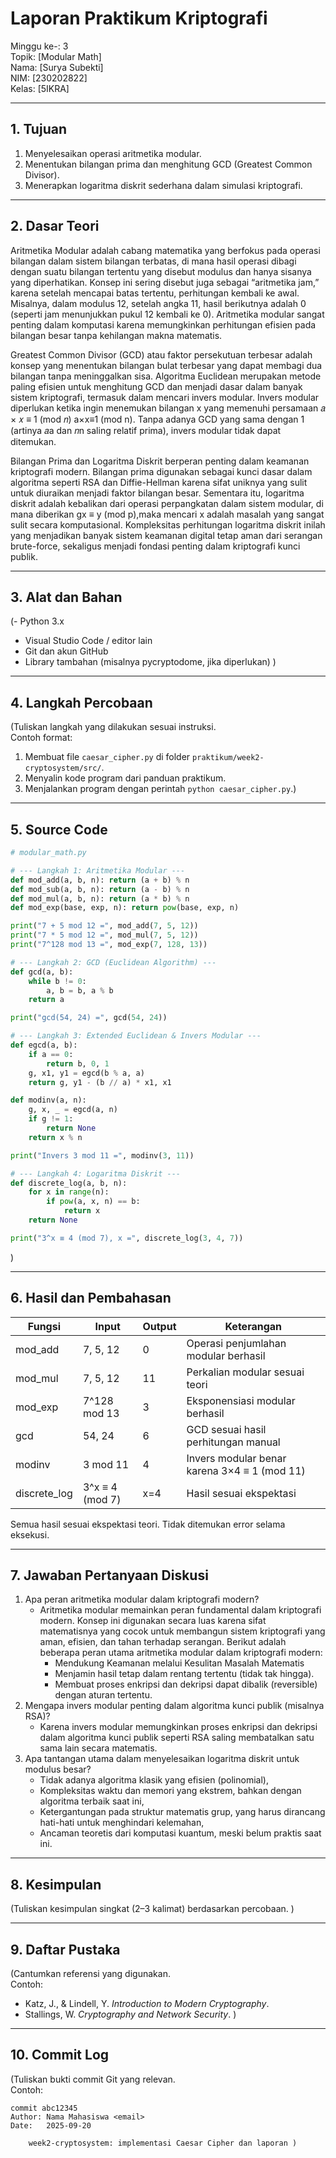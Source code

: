 # Laporan Praktikum Kriptografi
Minggu ke-: 3  
Topik: [Modular Math]  
Nama: [Surya Subekti]  
NIM: [230202822]  
Kelas: [5IKRA]  

---

## 1. Tujuan
1. Menyelesaikan operasi aritmetika modular.
2. Menentukan bilangan prima dan menghitung GCD (Greatest Common Divisor).
3. Menerapkan logaritma diskrit sederhana dalam simulasi kriptografi.

---

## 2. Dasar Teori
Aritmetika Modular adalah cabang matematika yang berfokus pada operasi bilangan dalam sistem bilangan terbatas, di mana hasil operasi dibagi dengan suatu bilangan tertentu yang disebut modulus dan hanya sisanya yang diperhatikan. Konsep ini sering disebut juga sebagai “aritmetika jam,” karena setelah mencapai batas tertentu, perhitungan kembali ke awal. Misalnya, dalam modulus 12, setelah angka 11, hasil berikutnya adalah 0 (seperti jam menunjukkan pukul 12 kembali ke 0). Aritmetika modular sangat penting dalam komputasi karena memungkinkan perhitungan efisien pada bilangan besar tanpa kehilangan makna matematis.

Greatest Common Divisor (GCD) atau faktor persekutuan terbesar adalah konsep yang menentukan bilangan bulat terbesar yang dapat membagi dua bilangan tanpa meninggalkan sisa. Algoritma Euclidean merupakan metode paling efisien untuk menghitung GCD dan menjadi dasar dalam banyak sistem kriptografi, termasuk dalam mencari invers modular. Invers modular diperlukan ketika ingin menemukan bilangan 
 x yang memenuhi persamaan 𝑎 × 𝑥 ≡ 1 (mod 𝑛) a×x≡1 (mod n). Tanpa adanya GCD yang sama dengan 1 (artinya 𝑎a dan 𝑛n saling relatif prima), invers modular tidak dapat ditemukan.

Bilangan Prima dan Logaritma Diskrit berperan penting dalam keamanan kriptografi modern. Bilangan prima digunakan sebagai kunci dasar dalam algoritma seperti RSA dan Diffie-Hellman karena sifat uniknya yang sulit untuk diuraikan menjadi faktor bilangan besar. Sementara itu, logaritma diskrit adalah kebalikan dari operasi perpangkatan dalam sistem modular, di mana diberikan gx ≡ y (mod p),maka mencari
x adalah masalah yang sangat sulit secara komputasional. Kompleksitas perhitungan logaritma diskrit inilah yang menjadikan banyak sistem keamanan digital tetap aman dari serangan brute-force, sekaligus menjadi fondasi penting dalam kriptografi kunci publik. 

---

## 3. Alat dan Bahan
(- Python 3.x  
- Visual Studio Code / editor lain  
- Git dan akun GitHub  
- Library tambahan (misalnya pycryptodome, jika diperlukan)  )

---

## 4. Langkah Percobaan
(Tuliskan langkah yang dilakukan sesuai instruksi.  
Contoh format:
1. Membuat file `caesar_cipher.py` di folder `praktikum/week2-cryptosystem/src/`.
2. Menyalin kode program dari panduan praktikum.
3. Menjalankan program dengan perintah `python caesar_cipher.py`.)

---

## 5. Source Code
```python
# modular_math.py

# --- Langkah 1: Aritmetika Modular ---
def mod_add(a, b, n): return (a + b) % n
def mod_sub(a, b, n): return (a - b) % n
def mod_mul(a, b, n): return (a * b) % n
def mod_exp(base, exp, n): return pow(base, exp, n)

print("7 + 5 mod 12 =", mod_add(7, 5, 12))
print("7 * 5 mod 12 =", mod_mul(7, 5, 12))
print("7^128 mod 13 =", mod_exp(7, 128, 13))

# --- Langkah 2: GCD (Euclidean Algorithm) ---
def gcd(a, b):
    while b != 0:
        a, b = b, a % b
    return a

print("gcd(54, 24) =", gcd(54, 24))

# --- Langkah 3: Extended Euclidean & Invers Modular ---
def egcd(a, b):
    if a == 0:
        return b, 0, 1
    g, x1, y1 = egcd(b % a, a)
    return g, y1 - (b // a) * x1, x1

def modinv(a, n):
    g, x, _ = egcd(a, n)
    if g != 1:
        return None
    return x % n

print("Invers 3 mod 11 =", modinv(3, 11))

# --- Langkah 4: Logaritma Diskrit ---
def discrete_log(a, b, n):
    for x in range(n):
        if pow(a, x, n) == b:
            return x
    return None

print("3^x ≡ 4 (mod 7), x =", discrete_log(3, 4, 7))
```
)

---

## 6. Hasil dan Pembahasan

| Fungsi | Input | Output | Keterangan |
|---------|--------|---------|------------|
| mod_add | 7, 5, 12 | 0 | Operasi penjumlahan modular berhasil |
| mod_mul | 7, 5, 12 | 11 | Perkalian modular sesuai teori |
| mod_exp | 7^128 mod 13 | 3 | Eksponensiasi modular berhasil |
| gcd | 54, 24 | 6 | GCD sesuai hasil perhitungan manual |
| modinv | 3 mod 11 | 4 | Invers modular benar karena 3×4 ≡ 1 (mod 11) |
| discrete_log | 3^x ≡ 4 (mod 7) | x=4 | Hasil sesuai ekspektasi |

Semua hasil sesuai ekspektasi teori. Tidak ditemukan error selama eksekusi.

---

## 7. Jawaban Pertanyaan Diskusi
1. Apa peran aritmetika modular dalam kriptografi modern?
   - Aritmetika modular memainkan peran fundamental dalam kriptografi modern. Konsep ini digunakan secara luas karena sifat matematisnya yang cocok untuk membangun sistem kriptografi yang aman, efisien, dan tahan terhadap serangan. Berikut adalah beberapa peran utama aritmetika modular dalam kriptografi modern:
        - Mendukung Keamanan melalui Kesulitan Masalah Matematis
        - Menjamin hasil tetap dalam rentang tertentu (tidak tak hingga).
        - Membuat proses enkripsi dan dekripsi dapat dibalik (reversible) dengan aturan tertentu.
3. Mengapa invers modular penting dalam algoritma kunci publik (misalnya RSA)?
   - Karena invers modular memungkinkan proses enkripsi dan dekripsi dalam algoritma kunci publik seperti RSA saling membatalkan satu sama lain secara matematis.
5. Apa tantangan utama dalam menyelesaikan logaritma diskrit untuk modulus besar?
   - Tidak adanya algoritma klasik yang efisien (polinomial),
   - Kompleksitas waktu dan memori yang ekstrem, bahkan dengan algoritma terbaik saat ini,
   - Ketergantungan pada struktur matematis grup, yang harus dirancang hati-hati untuk menghindari kelemahan,
   - Ancaman teoretis dari komputasi kuantum, meski belum praktis saat ini.
---

## 8. Kesimpulan
(Tuliskan kesimpulan singkat (2–3 kalimat) berdasarkan percobaan.  )

---

## 9. Daftar Pustaka
(Cantumkan referensi yang digunakan.  
Contoh:  
- Katz, J., & Lindell, Y. *Introduction to Modern Cryptography*.  
- Stallings, W. *Cryptography and Network Security*.  )

---

## 10. Commit Log
(Tuliskan bukti commit Git yang relevan.  
Contoh:
```
commit abc12345
Author: Nama Mahasiswa <email>
Date:   2025-09-20

    week2-cryptosystem: implementasi Caesar Cipher dan laporan )
```
